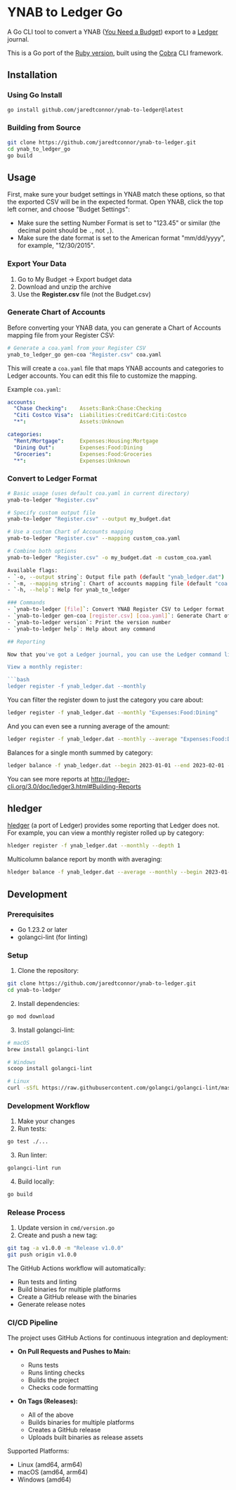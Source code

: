 # YNAB to Ledger Go

A Go CLI tool to convert a YNAB ([You Need a Budget](https://www.youneedabudget.com)) export to a [Ledger](http://ledger-cli.org) journal.

This is a Go port of the [Ruby version](https://github.com/pgr0ss/ynab_to_ledger), built using the [Cobra](https://github.com/spf13/cobra) CLI framework.

## Installation

### Using Go Install

```bash
go install github.com/jaredtconnor/ynab-to-ledger@latest
```

### Building from Source

```bash
git clone https://github.com/jaredtconnor/ynab-to-ledger.git
cd ynab_to_ledger_go
go build
```

## Usage

First, make sure your budget settings in YNAB match these options, so that the exported CSV will be in the expected format. Open YNAB, click the top left corner, and choose "Budget Settings":

- Make sure the setting Number Format is set to "123.45" or similar (the decimal point should be `.`, not `,`).
- Make sure the date format is set to the American format "mm/dd/yyyy", for example, "12/30/2015".

### Export Your Data

1. Go to My Budget -> Export budget data
2. Download and unzip the archive
3. Use the **Register.csv** file (not the Budget.csv)

### Generate Chart of Accounts

Before converting your YNAB data, you can generate a Chart of Accounts mapping file from your Register CSV:

```bash
# Generate a coa.yaml from your Register CSV
ynab_to_ledger_go gen-coa "Register.csv" coa.yaml
```

This will create a `coa.yaml` file that maps YNAB accounts and categories to Ledger accounts. You can edit this file to customize the mapping.

Example `coa.yaml`:
```yaml
accounts:
  "Chase Checking":    Assets:Bank:Chase:Checking
  "Citi Costco Visa":  Liabilities:CreditCard:Citi:Costco
  "*":                 Assets:Unknown

categories:
  "Rent/Mortgage":     Expenses:Housing:Mortgage
  "Dining Out":        Expenses:Food:Dining
  "Groceries":         Expenses:Food:Groceries
  "*":                 Expenses:Unknown
```

### Convert to Ledger Format

```bash
# Basic usage (uses default coa.yaml in current directory)
ynab-to-ledger "Register.csv"

# Specify custom output file
ynab-to-ledger "Register.csv" --output my_budget.dat

# Use a custom Chart of Accounts mapping
ynab-to-ledger "Register.csv" --mapping custom_coa.yaml

# Combine both options
ynab-to-ledger "Register.csv" -o my_budget.dat -m custom_coa.yaml

Available flags:
- `-o, --output string`: Output file path (default "ynab_ledger.dat")
- `-m, --mapping string`: Chart of accounts mapping file (default "coa.yaml")
- `-h, --help`: Help for ynab_to_ledger

### Commands
- `ynab-to-ledger [file]`: Convert YNAB Register CSV to Ledger format
- `ynab-to-ledger gen-coa [register.csv] [coa.yaml]`: Generate Chart of Accounts from Register CSV
- `ynab-to-ledger version`: Print the version number
- `ynab-to-ledger help`: Help about any command

## Reporting

Now that you've got a Ledger journal, you can use the Ledger command line to run reports. For example:

View a monthly register:

```bash
ledger register -f ynab_ledger.dat --monthly
```

You can filter the register down to just the category you care about:

```bash
ledger register -f ynab_ledger.dat --monthly "Expenses:Food:Dining"
```

And you can even see a running average of the amount:

```bash
ledger register -f ynab_ledger.dat --monthly --average "Expenses:Food:Dining"
```

Balances for a single month summed by category:

```bash
ledger balance -f ynab_ledger.dat --begin 2023-01-01 --end 2023-02-01 --depth 1
```

You can see more reports at http://ledger-cli.org/3.0/doc/ledger3.html#Building-Reports

## hledger

[hledger](http://hledger.org/) (a port of Ledger) provides some reporting that Ledger does not. For example, you can view a monthly register rolled up by category:

```bash
hledger register -f ynab_ledger.dat --monthly --depth 1
```

Multicolumn balance report by month with averaging:

```bash
hledger balance -f ynab_ledger.dat --average --monthly --begin 2023-01-01 --end 2023-12-31
```

## Development

### Prerequisites

- Go 1.23.2 or later
- golangci-lint (for linting)

### Setup

1. Clone the repository:
```bash
git clone https://github.com/jaredtconnor/ynab-to-ledger.git
cd ynab-to-ledger
```

2. Install dependencies:
```bash
go mod download
```

3. Install golangci-lint:
```bash
# macOS
brew install golangci-lint

# Windows
scoop install golangci-lint

# Linux
curl -sSfL https://raw.githubusercontent.com/golangci/golangci-lint/master/install.sh | sh -s -- -b $(go env GOPATH)/bin
```

### Development Workflow

1. Make your changes
2. Run tests:
```bash
go test ./...
```

3. Run linter:
```bash
golangci-lint run
```

4. Build locally:
```bash
go build
```

### Release Process

1. Update version in `cmd/version.go`
2. Create and push a new tag:
```bash
git tag -a v1.0.0 -m "Release v1.0.0"
git push origin v1.0.0
```

The GitHub Actions workflow will automatically:
- Run tests and linting
- Build binaries for multiple platforms
- Create a GitHub release with the binaries
- Generate release notes

### CI/CD Pipeline

The project uses GitHub Actions for continuous integration and deployment:

- **On Pull Requests and Pushes to Main:**
  - Runs tests
  - Runs linting checks
  - Builds the project
  - Checks code formatting

- **On Tags (Releases):**
  - All of the above
  - Builds binaries for multiple platforms
  - Creates a GitHub release
  - Uploads built binaries as release assets

Supported Platforms:
- Linux (amd64, arm64)
- macOS (amd64, arm64)
- Windows (amd64)
